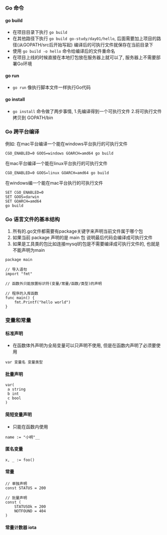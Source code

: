 ### Go 命令
#### go build
- 在项目目录下执行 `go build`
-  在其他路径下执行 `go build go-study/day01/hello`, 后面需要加上项目的路径(从GOPATH/src后开始写起) 编译后的可执行文件就保存在当前目录下
-  使用 `go build -o hello` 命令给编译后的文件重命名
-  在项目上线的时候直接在本地打包放在服务器上就可以了, 服务器上不需要部署Go环境

#### go run 
-  `go run` 像执行脚本文件一样执行Go代码
#### go install 
-  `go install` 命令做了两步事情, 1.先编译得到一个可执行文件 2.将可执行文件拷贝到 GOPATH/bin

### Go 跨平台编译
例如: 在mac平台编译一个能在windows平台执行的可执行文件
```
CGO_ENABLED=0 GOOS=windows GOARCH=amd64 go build
```
在mac平台编译一个能在linux平台执行的可执行文件
```
CGO_ENABLED=0 GOOS=linux GOARCH=amd64 go build
```
在windows编一个能在mac平台执行的可执行文件
```
SET CGO_ENABLED=0
SET GOOS=darwin
SET GOARCH=amd64
go build
```
### Go 语言文件的基本结构
1. 所有的.go文件都需要有package关键字来声明当前文件属于哪个包
2. 如果当前 package 声明的是 main 包 说明最后代码会编译成可执行文件
3. 如果是工具类的包比如连接mysql的包是不需要编译成可执行文件的, 也就是不能声明为main
```
package main

// 导入语句 
import "fmt"

// 函数外只能放置标识符(变量/常量/函数/类型)的声明

// 程序的入库函数
func main() {
	fmt.Printf("hello world")
}
```

### 变量和常量

#### 标准声明
- 在函数体外声明为全局变量可以只声明不使用, 但是在函数内声明了必须要使用
```
var 变量名 变量类型
```

#### 批量声明
```
var(
 a string
 b int
 c bool
)
```

#### 简短变量声明
- 只能在函数内使用
```
name := "小明"__
```

#### 匿名变量
```
x, _ := foo()
```

#### 常量
```
// 单独声明
const STATUS = 200

// 批量声明
const (
    STATUSOk = 200
    NOTFOUND = 404
)
```

#### 常量计数器 iota
